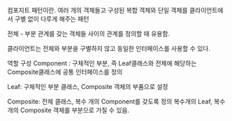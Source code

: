 컴포지트 패턴이란.
여러 개의 객체들고 구성된 복합 객체와 단일 객체를 클라이언트에서 구별 없이 다루게 해주는 패턴

전체 - 부분 관계를 갖는 객체들 사이의 관계를 정의할 때 유용함.

클라이언트는 전체와 부분을 구별하지 않고 동일한 인터페이스를 사용할 수 있다.

역할 구성
Component : 구체적인 부분, 
즉 Leaf클래스와 전체에 해당하는 Composite클래스에 공통 인터페이스를 정의

Leaf: 구체적인 부분 클래스,
Composite 객체의 부품으로 설정

Composite: 전체 클래스, 
복수 개의 Component를 갖도록 정의
복수개의 Leaf, 복수개의 Composite 객체를 부분으로 가질 수 있음.

